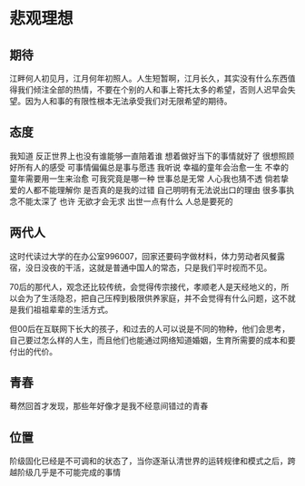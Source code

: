  
# 悲观理想

## 期待
江畔何人初见月，江月何年初照人。人生短暂啊，江月长久，其实没有什么东西值得我们倾注全部的热情，不要在个别的人和事上寄托太多的希望，否则人迟早会失望。因为人和事的有限性根本无法承受我们对无限希望的期待。

## 态度
我知道 反正世界上也没有谁能够一直陪着谁 想着做好当下的事情就好了  很想照顾好所有人的感受 可事情偏偏总是事与愿违  我听说 幸福的童年会治愈一生 不幸的童年需要用一生来治愈 可我究竟是哪一种 世事总是无常 人心我也猜不透 倘若挚爱的人都不能理解你  是否真的是我的过错 自己明明有无法说出口的理由 很多事执念不能太深了 也许 无欲才会无求 出世一点有什么 人总是要死的

## 两代人
这时代读过大学的在办公室996007，回家还要码字做材料，体力劳动者风餐露宿，没日没夜的干活，这就是普通中国人的常态，只是我们平时视而不见。

70后的那代人，观念还比较传统，会觉得传宗接代，孝顺老人是天经地义的，所以会为了生活隐忍，把自己压榨到极限供养家庭，并不会觉得有什么问题，这不就是我们祖祖辈辈的生活方式。

但00后在互联网下长大的孩子，和过去的人可以说是不同的物种，他们会思考，自己要过怎么样的人生，而且他们也能通过网络知道婚姻，生育所需要的成本和要付出的代价。
## 青春
蓦然回首才发现，那些年好像才是我不经意间错过的青春

## 位置

阶级固化已经是不可调和的状态了，当你逐渐认清世界的运转规律和模式之后，跨越阶级几乎是不可能完成的事情


